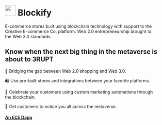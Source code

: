 #  <img src="https://user-images.githubusercontent.com/61543012/194742418-20b63370-e64c-46b5-b1a5-7fd2970b7ba6.png" height="35" width="35" align-items="center" justify-content="center" /> Blockify
E-commerce stores built using blockchain technology with support to the Creative E-commerce Co. platform. Web 2.0 entrepreneurship brought to the Web 3.0 standards.

## Know when the next big thing in the metaverse is about to 3RUPT

🛒 Bridging the gap between Web 2.0 shopping and Web 3.0.

🛍️ Use pre-built stores and integrations between your favorite platforms.

🥳 Celebrate your customers using custom marketing automations through the blockchain.

🫵 Get customers to notice you all across the metaverse.

#### [An ECE Dapp](https://github.com/elicharlese)

